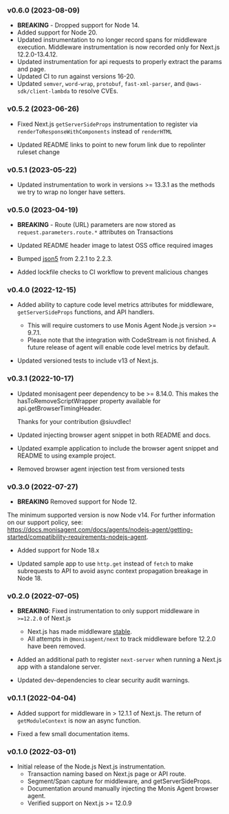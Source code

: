 ### v0.6.0 (2023-08-09)

* **BREAKING** - Dropped support for Node 14.
* Added support for Node 20.
* Updated instrumentation to no longer record spans for middleware execution. Middleware instrumentation is now recorded only for Next.js 12.2.0-13.4.12.
* Updated instrumentation for api requests to properly extract the params and page.
* Updated CI to run against versions 16-20.
* Updated `semver`, `word-wrap`, `protobuf`, `fast-xml-parser`, and `@aws-sdk/client-lambda` to resolve CVEs.

### v0.5.2 (2023-06-26)

* Fixed Next.js `getServerSideProps` instrumentation to register via `renderToResponseWithComponents` instead of `renderHTML`

* Updated README links to point to new forum link due to repolinter ruleset change

### v0.5.1 (2023-05-22)

* Updated instrumentation to work in versions >= 13.3.1 as the methods we try to wrap no longer have setters.

### v0.5.0 (2023-04-19)

* **BREAKING** - Route (URL) parameters are now stored as `request.parameters.route.*` attributes on Transactions

* Updated README header image to latest OSS office required images

* Bumped [json5](https://github.com/json5/json5) from 2.2.1 to 2.2.3.

* Added lockfile checks to CI workflow to prevent malicious changes

### v0.4.0 (2022-12-15)

* Added ability to capture code level metrics attributes for middleware, `getServerSideProps` functions, and API handlers. 
   * This will require customers to use Monis Agent Node.js version >= 9.7.1.
   * Please note that the integration with CodeStream is not finished. A future release of agent will enable code level metrics by default.

* Updated versioned tests to include v13 of Next.js.

### v0.3.1 (2022-10-17)

* Updated monisagent peer dependency to be >= 8.14.0. This makes the hasToRemoveScriptWrapper property available for api.getBrowserTimingHeader.
 
  Thanks for your contribution @siuvdlec!

* Updated injecting browser agent snippet in both README and docs.
 * Updated example application to include the browser agent snippet and README to using example project.

 * Removed browser agent injection test from versioned tests

### v0.3.0 (2022-07-27)

* **BREAKING** Removed support for Node 12.

The minimum supported version is now Node v14. For further information on our support policy, see: https://docs.monisagent.com/docs/agents/nodejs-agent/getting-started/compatibility-requirements-nodejs-agent.
  
* Added support for Node 18.x 

* Updated sample app to use `http.get` instead of `fetch` to make subrequests to API to avoid async context propagation breakage in Node 18.

### v0.2.0 (2022-07-05)

* **BREAKING**: Fixed instrumentation to only support middleware in `>=12.2.0` of Next.js
   * Next.js has made middleware [stable](https://nextjs.org/docs/advanced-features/middleware).
   * All attempts in `@monisagent/next` to track middleware before 12.2.0 have been removed.

* Added an additional path to register `next-server` when running a Next.js app with a standalone server.

* Updated dev-dependencies to clear security audit warnings.

### v0.1.1 (2022-04-04)

* Added support for middleware in > 12.1.1 of Next.js.  The return of `getModuleContext` is now an async function.

* Fixed a few small documentation items.

### v0.1.0 (2022-03-01)
 * Initial release of the Node.js Next.js instrumentation.
   * Transaction naming based on Next.js page or API route.
   * Segment/Span capture for middleware, and getServerSideProps.
   * Documentation around manually injecting the Monis Agent browser agent.
   * Verified support on Next.js >= 12.0.9
